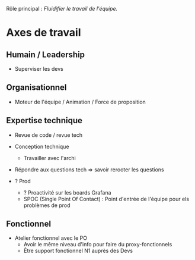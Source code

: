 Rôle principal : *Fluidifier le travail de l'équipe.*

# Axes de travail
## Humain / Leadership

- Superviser les devs
## Organisationnel

- Moteur de l'équipe / Animation / Force de proposition
## Expertise technique

- Revue de code / revue tech
- Conception technique
	- Travailler avec l'archi
- Répondre aux questions tech => savoir rerooter les questions

- ? Prod
	- ? Proactivité sur les boards Grafana
	- SPOC (Single Point Of Contact) : Point d'entrée de l'équipe pour els problèmes de prod
## Fonctionnel
- Atelier fonctionnel avec le PO
	- Avoir le même niveau d'info pour faire du proxy-fonctionnels
	- Être support fonctionnel N1 auprès des Devs
